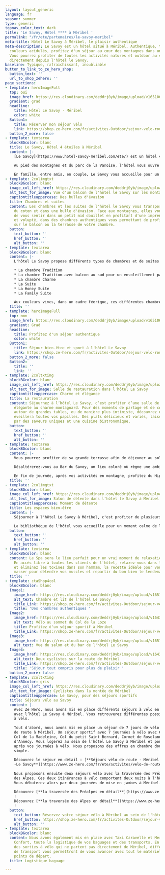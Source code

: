 ```yaml
---
layout: layout_generic
language: fr
season: summer
type: generic
topnav_color_text: dark
title: 'Le Savoy, Hôtel **** à Méribel '
permalink: "/fr/ete/partenaires/le-savoy-meribel"
meta-title: Hôtel Le Savoy à Méribel, le plaisir authentique
meta-description: Le Savoy est un hôtel situé à Méribel. Authentique, typique aux
  couleurs acidulés, profitez d'un séjour au cœur des montagnes dans un hôtel 4 étoiles.
  Vous pourrez profiter de toutes les activités natures et outdoor au sein de Méribel
  directement depuis l'hôtel le Savoy.
baseline: Typique, rafraichissant, inoubliable
button_to_link_to_ze_hero_shop:
  button_text: ''
  url_to_shop_zehero: ''
page_sections:
- template: heroImageFull
  top: oui
  image_href: https://res.cloudinary.com/deddrj0yb/image/upload/v1651068255/website/Hotel/Savoy%20Meribel/salle.jpg
  gradient: grad
  headline:
    title: Hôtel Le Savoy - Méribel
    color: white
  Button1:
    title: Réserver mon séjour vélo
    link: https://shop.ze-hero.com/fr/activites-Outdoor/sejour-velo-route/17204-sejour-meribel-en-velo-6-jours-activite-ze-hero
  button_2_more: false
- template: textarea
  blockBGcolor: blanc
  title: Le Savoy, Hôtel 4 étoiles à Méribel
  content: |-
    [Le Savoy](https://www.hotel-savoy-meribel.com/ete/) est un hôtel 4 étoiles situé au cœur de Méribel. Implanté à " Méribel Centre ", au cœur de la station, des commerces et des départs des remontés mécaniques, vous bénéficierez d'une situation parfaite pour votre séjour.

    Au pied des montagnes et du parc de la Vanoise, l'hôtel vous ouvre ses portes et vous permet de profiter d'un séjour nature. De part sa situation idéale il vous sera facile de randonner, courir, découvrir les sentiers à VTT ou partir grimper les cols à vélo. Mais Le Savoy n'oublie pas les moments de calme et de sérénité et vous invite à rejoindre le lac de Tueda au petit matin pour une séance de Yoga.

    En famille, entre amis, en couple, Le Savoy vous accueille pour un moment chaleureux, de confort, de convivialité, chaleureux. Vous pourrez profiter de sa restauration et de sa terrasse face aux montagnes, de son lieu de bien-être, de sa bibliothèque et de son bar.
- template: 2colimgtxt
  blockBGcolor: blanc
  image_col_left_href: https://res.cloudinary.com/deddrj0yb/image/upload/v1651068257/website/Hotel/Savoy%20Meribel/20210628_-_Hotel_Le_Savoy-355.jpg
  alt_text_for_image: Vue d'un balcon de l'hôtel le Savoy sur les montagnes de Méribel
  captiontitleuppercase: Des bulles d'évasion
  title: Chambres et suites
  content: Les chambres et les suites de l'hôtel le Savoy vous transporteront dans
    du coton et dans une bulle d'évasion. Face aux montagnes, elles vous permettront
    de vous sentir dans un petit nid douillet en profitant d'une imprenable vue. Calme
    et volupté, dans des chambres authentiques vous permettant de profiter de détente
    sur le balcon ou la terrasse de votre chambre.
  button:
    text_button: ''
    href_button: ''
    alt_button: ''
- template: textarea
  blockBGcolor: blanc
  content: |-
    L'hôtel Le Savoy propose différents types de chambres et de suites :

    * La chambre Tradition
    * La chambre Tradition avec balcon au sud pour un ensoleillement parfait
    * La chambre Charme
    * La Suite
    * La Honey Suite
    * La Family Suite

    Aux couleurs vives, dans un cadre féerique, ces différentes chambres vont de 18m² à 55m². Modernes et fonctionnelles, elles vous permettront d'être en immersion totale. Ressourcez-vous dans votre chambre après vos activités et vos balades pour un moment de confort et de bien-être.
  title: ''
- template: heroImageFull
  top: non
  image_href: https://res.cloudinary.com/deddrj0yb/image/upload/v1651068258/website/Hotel/Savoy%20Meribel/20210628_-_Hotel_Le_Savoy-3.jpg
  gradient: Grad
  headline:
    title: Profitez d'un séjour authentique
    color: white
  Button1:
    title: Séjour bien-être et sport à l'hôtel Le Savoy
    link: https://shop.ze-hero.com/fr/activites-Outdoor/sejour-velo-route/17204-sejour-meribel-en-velo-6-jours-activite-ze-hero
  button_2_more: false
  Button2:
    title: ''
    link: ''
- template: 2coltxtimg
  blockBGcolor: blanc
  image_col_left_href: https://res.cloudinary.com/deddrj0yb/image/upload/v1651068255/website/Hotel/Savoy%20Meribel/salle.jpg
  alt_text_for_image: Salle de restauration dans l'hôtel Le Savoy
  captiontitleuppercase: Charme et élégance
  title: La restauration
  content: Séjournez à l’hôtel Le Savoy, c’est profiter d’une salle de restauration
    élégante au charme montagnard. Pour des moments de partage et de convivialité
    autour de grandes tables, ou de manière plus intimiste, découvrez une carte surprenante qui
    éveillera toutes vos papilles. Des plats délicieux et variés, laissez-vous tenter
    par des saveurs uniques et une cuisine bistronomique.
  button:
    text_button: ''
    href_button: ''
    alt_button: ''
- template: textarea
  blockBGcolor: blanc
  content: |-
    Vous pourrez profiter de sa grande terrasse afin de déjeuner au soleil face aux montagnes en écoutant les oiseaux chanter et les sons de la nature. Savourez un petit-déjeuner, un goûter ou même seulement une boisson chaude, ou fraîche, sur la terrasse baignée par le soleil et le calme.

    Désaltérerez-vous au Bar du Savoy, un lieu coloré où règne une ambiance chaleureuse et conviviale. Découvrez une carte surprenante pour laquelle les barmans exercent l'art du cocktail. Laissez-vous surprendre par leurs talents et leur créativité. Vous pourrez déguster directement sur place des tapas et des planches à partager.

    En fin de journée, après vos activités en montagne, profitez du High Time, un goûter gourmand et savoureux, salé et sucré afin de profiter d'une délicieuse récompense après l'effort.
  title: ''
- template: 2colimgtxt
  blockBGcolor: blanc
  image_col_left_href: https://res.cloudinary.com/deddrj0yb/image/upload/v1651068255/website/Hotel/Savoy%20Meribel/library.jpg
  alt_text_for_image: Salon de détente dans l'hôtel le Savoy à Méribel
  captiontitleuppercase: Moment de détente
  title: Les espaces bien-être
  content: |-
    Séjourner à l'hôtel Le Savoy à Méribel, c'est profiter de plusieurs espaces de bien-être.

    La bibliothèque de l'hôtel vous accueille pour un moment calme de lecture, pour une partie de jeux de société entre amis, ou pour un instant de plénitude un thé à la main devant la belle cheminée.
  button:
    text_button: ''
    href_button: ''
    alt_button: ''
- template: textarea
  blockBGcolor: blanc
  content: Le Spa sera le lieu parfait pour un vrai moment de relaxation et de détente.
    En accès libre à toutes les clients de l'hôtel, relaxez-vous dans le sauna finlandais
    et éliminez les toxines dans son hammam, la recette idéale pour vous revitaliser. Sans oublier de vous faire
    masser pour détendre vos muscles et repartir du bon bien le lendemain.
  title: ''
- template: ctaShop4col
  blockBGcolor: blanc
  Image1:
    image_href: https://res.cloudinary.com/deddrj0yb/image/upload/v1651068255/website/Hotel/Savoy%20Meribel/20210628_-_Hotel_Le_Savoy-383-min.jpg
    alt_text: Chambre et lit de l'hôtel Le Savoy
    title_Link: https://shop.ze-hero.com/fr/activites-Outdoor/sejour-velo-route/17204-sejour-meribel-en-velo-6-jours-activite-ze-hero
    title: 'Des chambres authentiques '
  Image2:
    image_href: https://res.cloudinary.com/deddrj0yb/image/upload/v1643987031/website/V%C3%A9lo/48229908541_fc334f5f80_k_nsl7mu.jpg
    alt_text: Vélo au sommet du Col de la Loze
    title: Profitez d'un séjour sportif à Méribel
    title_Link: https://shop.ze-hero.com/fr/activites-Outdoor/sejour-velo-route/17204-sejour-meribel-en-velo-6-jours-activite-ze-hero
  Image3:
    image_href: https://res.cloudinary.com/deddrj0yb/image/upload/v1651068255/website/Hotel/Savoy%20Meribel/bar2.jpg
    alt_text: Vue du salon et du bar de l'hôtel Le Savoy
  Image4:
    image_href: https://res.cloudinary.com/deddrj0yb/image/upload/v1643987030/website/V%C3%A9lo/48085227907_a01273b37a_k_tysaa5.jpg
    alt_text: Deux cyclistes sur la route de Méribel
    title_Link: https://shop.ze-hero.com/fr/activites-Outdoor/sejour-velo-route/17204-sejour-meribel-en-velo-6-jours-activite-ze-hero
    title: 'Séjour tout compris pour plus de plaisir '
  button_2_more: false
- template: 2coltxtimg
  blockBGcolor: gris
  image_col_left_href: https://res.cloudinary.com/deddrj0yb/image/upload/v1643987031/website/V%C3%A9lo/51384836504_bff6429438_k_mkw8t9.jpg
  alt_text_for_image: Cyclistes dans la montée de Méribel
  captiontitleuppercase: Le Savoy, pour des séjours sportifs
  title: Séjours vélo au Savoy
  content: |-
    Avec Ze Hero, nous avons mis en place différents séjours à vélo en partenariat
    avec l’hôtel Le Savoy à Méribel. Vous retrouverez différentes possibilités d’itinérance
    à vélo.
    
    Tout d'abord, nous avons mis en place un séjour de 7 jours de vélo
    de route à Méribel. Un séjour sportif avec 7 journées à vélo avec Col de la Loze,
    Col de la Madeleine, Col du petit Saint Bernard, Cormet de Roseland, tour du Lac
    d'Annecy. Vous logerez au sein de l'hôtel Le Savoy à Méribel et pourrez vous détendre
    après vos journées à vélo. Nous proposons des offres en chambre double ou en chambre
    simple. 
    
    Découvrez le séjour en détail : [**Séjours vélo de route - Méribel
    -Le Savoy**](https://www.ze-hero.com/fr/ete/activites/velo-de-route-sejour-6-jours-meribel)
    
    Nous proposons ensuite deux séjours vélo avec la traversée des Préalpes et la traversée
    des Alpes. Ces deux itinérances à vélo comportent deux nuits à l'hôtel Le Savoy.
    Vous débuterez alors par deux journées de mise en jambes à Méribel.  
    
    Découvrez [**la traversée des Préalpes en détail**](https://www.ze-hero.com/fr/ete/activites/traversee-des-pre-alpes-en-velo)
    !  
    Découvrez [**la traversée des Alpes en détail**](https://www.ze-hero.com/fr/ete/activites/traversee-des-alpes-en-velo)
    !
  button:
    text_button: Réservez votre séjour vélo à Méribel au sein de l'hôtel Le Savoy
    href_button: https://shop.ze-hero.com/fr/activites-Outdoor/sejour-velo-route/17204-sejour-meribel-en-velo-6-jours-activite-ze-hero
    alt_button: ''
- template: textarea
  blockBGcolor: blanc
  content: Nous avons également mis en place avec Taxi Caravelle et Mercedes Grand
    Confort, toute la logistique de vos baguages et des transports. En effet, lors
    des sorties à vélo qui ne partent pas directement de Méribel, différents moyens
    de transport vous permettront de vous avancer avec tout le matériel aux différents
    points de départ.
  title: Logistique baguage

---
```

